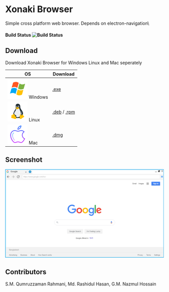 # Xonaki Browser
Simple cross platform web browser. Depends on electron-navigation\ 
#### Build Status  ![Build Status](https://api.travis-ci.org/xonaki/XonakiBrowser.svg?branch=master) 

## Download

Download Xonaki Browser for Windows Linux and Mac seperately

| OS | Download |
| ------ | ------ |
| [![Windows](https://raw.githubusercontent.com/xonaki/XonakiBrowser/Development/resources/os/win.png)](https://github.com/xonaki/XonakiBrowser/releases/latest/download/Xonaki-Browser-Setup-Win.exe) Windows | [.exe](https://github.com/xonaki/XonakiBrowser/releases/latest/download/Xonaki-Browser-Setup-Win.exe) |
| [![Linux](https://raw.githubusercontent.com/xonaki/XonakiBrowser/Development/resources/os/linux.png)](https://github.com/xonaki/XonakiBrowser/releases/latest/download/Xonaki-Browser-Setup-Linux.deb) Linux | [.deb](https://github.com/xonaki/XonakiBrowser/releases/latest/download/Xonaki-Browser-Setup-Linux.deb ".deb") / [.rpm](https://github.com/xonaki/XonakiBrowser/releases/latest/download/Xonaki-Browser-Setup-Linux.rpm ".rpm") |
| [![Mac](https://raw.githubusercontent.com/xonaki/XonakiBrowser/Development/resources/os/mac.png)](https://github.com/xonaki/XonakiBrowser/releases/latest/download/Xonaki-Browser-Setup-Mac.dmg) Mac | [.dmg](https://github.com/xonaki/XonakiBrowser/releases/latest/download/Xonaki-Browser-Setup-Mac.dmg ".dmg") |


## Screenshot
![xonaki web browser](https://raw.githubusercontent.com/xonaki/XonakiBrowser/master/resources/screenshot-v-0.1.6.png)

## Contributors
S.M. Qumruzzaman Rahmani, Md. Rashidul Hasan, G.M. Nazmul Hossain